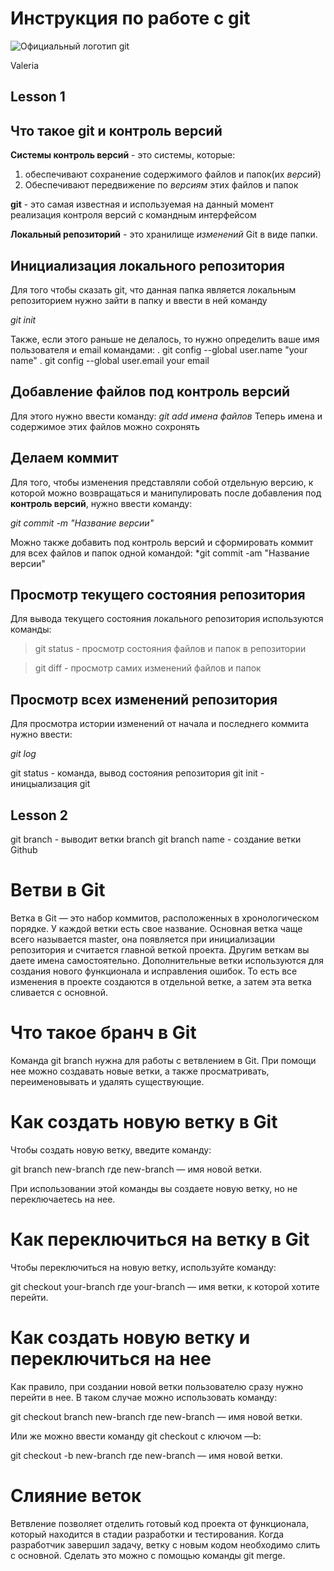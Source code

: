 # Инструкция по работе с git
![Официальный логотип git](logo.png)

Valeria
## Lesson 1

## Что такое git и контроль версий
**Системы контроль версий** - это системы, которые: 
1. обеспечивают сохранение содержимого файлов и папок(их *версий*)
2. Обеспечивают передвижение по *версиям* этих файлов и папок

**git** - это самая известная и используемая на данный момент реализация контроля версий с командным интерфейсом

**Локальный репозиторий** - это хранилище *изменений* Git в виде папки.

## Инициализация локального репозитория

Для того чтобы сказать git, что данная папка является локальным репозиторием нужно зайти в папку и ввести в ней команду

*git init*

Также, если этого раньше не делалось, то нужно определить ваше имя пользователя и email командами:
. git config --global user.name "your name"
. git config --global user.email your email 

## Добавление файлов под контроль версий

Для этого нужно ввести команду:
*git add имена файлов*
Теперь имена и содержимое этих файлов можно сохронять

## Делаем коммит

Для того, чтобы изменения представляли собой отдельную версию, к которой можно возвращаться и манипулировать после добавления под **контроль версий**, нужно ввести команду:

*git commit -m "Название версии"*

Можно также добавить под контроль версий и сформировать коммит для всех  файлов и папок одной командой:
*git commit -am "Название версии"

## Просмотр текущего состояния репозитория
Для вывода текущего состояния локального репозитория используются команды:

>git status - просмотр состояния файлов и папок в репозитории

> git diff - просмотр самих изменений файлов и папок

## Просмотр всех изменений репозитория

Для просмотра истории изменений от начала и последнего коммита нужно ввести:

*git log*

git status - команда, вывод состояния репозитория
git init - иницыализация git
## Lesson 2
git branch - выводит ветки
branch
git branch name - создание ветки
Github

# Ветви в Git
Ветка в Git — это набор коммитов, расположенных в хронологическом порядке. У каждой ветки есть свое название. Основная ветка чаще всего называется master, она появляется при инициализации репозитория и считается главной веткой проекта. Другим веткам вы даете имена самостоятельно. Дополнительные ветки используются для создания нового функционала и исправления ошибок. То есть все изменения в проекте создаются в отдельной ветке, а затем эта ветка сливается с основной.

# Что такое бранч в Git
Команда git branch нужна для работы с ветвлением в Git. При помощи нее можно создавать новые ветки, а также просматривать, переименовывать и удалять существующие.

# Как создать новую ветку в Git
Чтобы создать новую ветку, введите команду:

git branch new-branch
где new-branch — имя новой ветки.

При использовании этой команды вы создаете новую ветку, но не переключаетесь на нее.

# Как переключиться на ветку в Git
Чтобы переключиться на новую ветку, используйте команду:

git checkout your-branch
где your-branch — имя ветки, к которой хотите перейти.

# Как создать новую ветку и переключиться на нее
Как правило, при создании новой ветки пользователю сразу нужно перейти в нее. В таком случае можно использовать команду:

git checkout branch new-branch
где new-branch — имя новой ветки.

Или же можно ввести команду git checkout с ключом —b:

git checkout -b new-branch
где new-branch — имя новой ветки.

# Слияние веток
Ветвление позволяет отделить готовый код проекта от функционала, который находится в стадии разработки и тестирования. Когда разработчик завершил задачу, ветку с новым кодом необходимо слить с основной. Сделать это можно с помощью команды git merge. 
